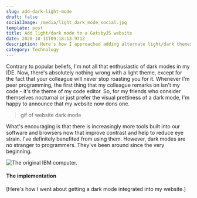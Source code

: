 ```yaml
---
slug: add-dark-light-mode
draft: false
socialImage: /media/light_dark_mode_social.jpg
template: post
title: Add light/dark mode to a GatsbyJS website
date: 2020-10-11T09:18:13.971Z
description: Here's how I approached adding alternate light/dark themes to this website.
category: Technology
---
```

Contrary to popular beliefs, I'm not all that enthusiastic of dark modes in my IDE. Now, there's absolutely nothing wrong with a light theme, except for the fact that your colleague will never stop roasting you for it. Whenever I'm peer programming, the first thing that my colleague remarks on isn't my code - it's the theme of my code editor. So, for my friends who consider themselves nocturnal or just prefer the visual prettiness of a dark mode, I'm happy to announce that my website now dons one.

> gif of website dark mode

What's encouraging is that there is increasingly more tools built into our software and browsers now that improve contrast and help to reduce eye strain. I've definitely benefited from using them. However, dark modes are no stranger to programmers. They've been around since the very beginning.

![The original IBM computer.](/media/ibm_computer.webp)

#### The implementation

[Here's how I went about getting a dark mode integrated into my website.]